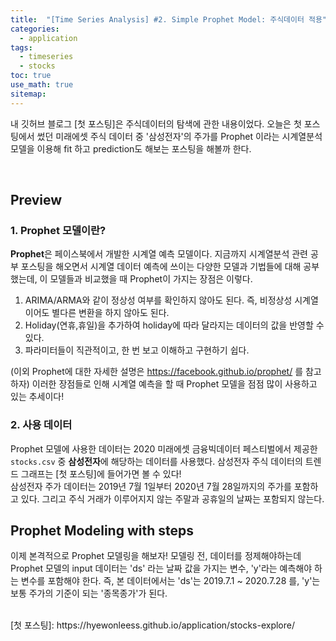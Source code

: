 ```yaml
---
title:  "[Time Series Analysis] #2. Simple Prophet Model: 주식데이터 적용"
categories:
  - application
tags:
  - timeseries
  - stocks
toc: true
use_math: true
sitemap: 
---
```


내 깃허브 블로그 [첫 포스팅]은 주식데이터의 탐색에 관한 내용이었다. 오늘은 첫 포스팅에서 썼던 미래에셋 주식 데이터 중 '삼성전자'의 주가를 Prophet 이라는 시계열분석 모델을 이용해
fit 하고 prediction도 해보는 포스팅을 해볼까 한다. 

<br>

## Preview
### 1. Prophet 모델이란?
**Prophet**은 페이스북에서 개발한 시계열 예측 모델이다. 지금까지 시계열분석 관련 공부 포스팅을 해오면서 시계열 데이터 예측에 쓰이는 다양한 모델과 기법들에 대해 공부했는데, 이 모델들과
비교했을 때 Prophet이 가지는 장점은 이렇다.
 1) ARIMA/ARMA와 같이 정상성 여부를 확인하지 않아도 된다. 즉, 비정상성 시계열이어도 별다른 변환을 하지 않아도 된다.
 2) Holiday(연휴,휴일)을 추가하여 holiday에 따라 달라지는 데이터의 값을 반영할 수 있다.
 3) 파라미터들이 직관적이고, 한 번 보고 이해하고 구현하기 쉽다. <br>
 
(이외 Prophet에 대한 자세한 설명은 <https://facebook.github.io/prophet/> 를 참고하자)
이러한 장점들로 인해 시계열 예측을 할 때 Prophet 모델을 점점 많이 사용하고 있는 추세이다! 

### 2. 사용 데이터
Prophet 모델에 사용한 데이터는 2020 미래에셋 금융빅데이터 페스티벌에서 제공한 `stocks.csv` 중 **삼성전자**에 해당하는 데이터를 사용했다. 삼성전자 주식 데이터의 트렌드 그래프는
[첫 포스팅]에 들어가면 볼 수 있다! <br>
삼성전자 주가 데이터는 2019년 7월 1일부터 2020년 7월 28일까지의 주가를 포함하고 있다. 그리고 주식 거래가 이루어지지 않는 주말과 공휴일의 날짜는 포함되지 않는다.

## Prophet Modeling with steps
이제 본격적으로 Prophet 모델링을 해보자! 모델링 전, 데이터를 정제해야하는데 Prophet 모델의 input 데이터는 'ds' 라는 날짜 값을 가지는 변수, 'y'라는 예측해야 하는 변수를 포함해야 한다.
즉, 본 데이터에서는 'ds'는 2019.7.1 ~ 2020.7.28 를, 'y'는 보통 주가의 기준이 되는 '종목종가'가 된다.


<br>
[첫 포스팅]: https://hyewonleess.github.io/application/stocks-explore/
